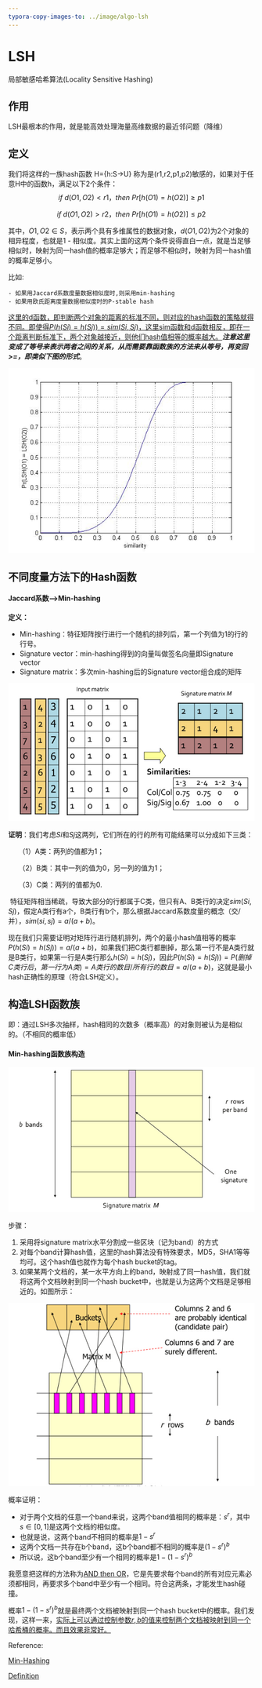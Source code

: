 ```yaml
---
typora-copy-images-to: ../image/algo-lsh
---
```


# LSH

局部敏感哈希算法(Locality Sensitive Hashing)

## 作用
LSH最根本的作用，就是能高效处理海量高维数据的最近邻问题（降维）



## 定义

我们将这样的一族hash函数 H={h:S→U} 称为是(r1,r2,p1,p2)敏感的，如果对于任意H中的函数h，满足以下2个条件：
$$
if\ d(O1,O2)<r1，then\ Pr[h(O1)=h(O2)]≥p1
$$

$$
if\ d(O1,O2)>r2，then\ Pr[h(O1)=h(O2)]≤p2
$$

其中，$O1,O2∈S$，表示两个具有多维属性的数据对象，$d(O1,O2)$为2个对象的相异程度，也就是1 - 相似度。其实上面的这两个条件说得直白一点，就是当足够相似时，映射为同一hash值的概率足够大；而足够不相似时，映射为同一hash值的概率足够小。

比如:

```
- 如果用Jaccard系数度量数据相似度时,则采用min-hashing
- 如果用欧氏距离度量数据相似度时的P-stable hash
```

<u>这里的d函数，即判断两个对象的距离的标准不同，则对应的hash函数的策略就得不同。即使得$P(h(Si)=h(Sj)) = sim(Si,Sj)$，这里sim函数和d函数相反，即在一个距离判断标准下，两个对象越接近，则他们hash值相等的概率越大。</u>***注意这里变成了等号来表示两者之间的关系，从而需要靠函数族的方法来从等号，再变回>=，即类似下图的形式***。

![20161104144141255](../image/algo-lsh/20161104144141255.jpg)

## 不同度量方法下的Hash函数

#### Jaccard系数—>Min-hashing

**定义：**

- Min-hashing：特征矩阵按行进行一个随机的排列后，第一个列值为1的行的行号。
- Signature vector：min-hashing得到的向量叫做签名向量即Signature vector
- Signature matrix：多次min-hashing后的Signature vector组合成的矩阵

![20161103213855627](../image/algo-lsh/20161103213855627.jpg)

**证明**：我们考虑$Si$和$Sj$这两列，它们所在的行的所有可能结果可以分成如下三类：

　　（1）A类：两列的值都为1；

　　（2）B类：其中一列的值为0，另一列的值为1；

　　（3）C类：两列的值都为0.

​	特征矩阵相当稀疏，导致大部分的行都属于C类，但只有A、B类行的决定$sim(Si,Sj)$，假定A类行有a个，B类行有b个，那么根据Jaccard系数度量的概念（交/并），$sim(si,sj)=a/(a+b)$。

​	现在我们只需要证明对矩阵行进行随机排列，两个的最小hash值相等的概率$P(h(Si)=h(Sj))=a/(a+b)$，如果我们把C类行都删掉，那么第一行不是A类行就是B类行，如果第一行是A类行那么$h(Si)=h(Sj)$，因此$P(h(Si)=h(Sj))=P(删掉C类行后，第一行为A类)=A类行的数目/所有行的数目=a/(a+b)$，这就是最小hash正确性的原理（符合LSH定义）。



## 构造LSH函数族

即：通过LSH多次抽样，hash相同的次数多（概率高）的对象则被认为是相似的。（不相同的概率低）

#### Min-hashing函数族构造

![20161103222613743](../image/algo-lsh/20161103222613743.jpg)

步骤：

1. 采用将signature matrix水平分割成一些区块（记为band）的方式
2. 对每个band计算hash值，这里的hash算法没有特殊要求，MD5，SHA1等等均可。这个hash值也就作为每个hash bucket的tag。
3. 如果某两个文档的，某一水平方向上的band，映射成了同一hash值，我们就将这两个文档映射到同一个hash bucket中，也就是认为这两个文档是足够相近的。如图所示：

![20161103222721131](../image/algo-lsh/20161103222721131.jpg)

概率证明：

- 对于两个文档的任意一个band来说，这两个band值相同的概率是：$s^r$，其中$s∈[0,1]$是这两个文档的相似度。
- 也就是说，这两个band不相同的概率是$1-s^r$
- 这两个文档一共存在b个band，这b个band都不相同的概率是$(1-s^r)^b$
- 所以说，这b个band至少有一个相同的概率是$1-(1-s^r)^b$

我愿意把这样的方法称为<u>AND then OR</u>，它是先要求每个band的所有对应元素必须都相同，再要求多个band中至少有一个相同。符合这两条，才能发生hash碰撞。

概率$1-(1-s^r)^b$就是最终两个文档被映射到同一个hash bucket中的概率。我们发现，这样一来，<u>实际上可以通过控制参数$r,b$的值来控制两个文档被映射到同一个哈希桶的概率。而且效果非常好。</u>



Reference:

[Min-Hashing](https://www.cnblogs.com/maybe2030/p/4953039.html)

[Definition](https://blog.csdn.net/guoziqing506/article/details/53019049)